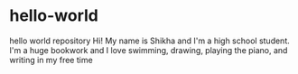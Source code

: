 # hello-world
hello world repository
Hi!
My name is Shikha and I'm a high school student. I'm a huge bookwork and I love swimming, drawing, playing the piano, and writing in my free time
